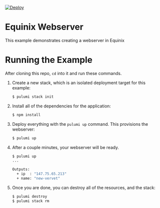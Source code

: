 [![Deploy](https://get.pulumi.com/new/button.svg)](https://app.pulumi.com/new?template=https://github.com/pulumi/examples/blob/master/equinix-ts-webserver/README.md)

# Equinix Webserver

This example demonstrates creating a webserver in Equinix

# Running the Example

After cloning this repo, `cd` into it and run these commands.

1. Create a new stack, which is an isolated deployment target for this example:

    ```bash
    $ pulumi stack init
    ```
   
1. Install all of the dependencies for the application:

    ```bash
    $ npm install
    ```

1. Deploy everything with the `pulumi up` command. This provisions the webserver:

    ```bash
    $ pulumi up
    ```

1. After a couple minutes, your webserver will be ready.

    ```bash
    $ pulumi up
    ...

    Outputs:
      + ip  : "147.75.65.213"
      + name: "new-vervet"
    ```

1. Once you are done, you can destroy all of the resources, and the stack:

    ```bash
    $ pulumi destroy
    $ pulumi stack rm
    ```
